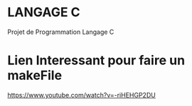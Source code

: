 # LANGAGE C 

Projet de Programmation Langage C 

# Lien Interessant pour faire un makeFile
https://www.youtube.com/watch?v=-riHEHGP2DU
